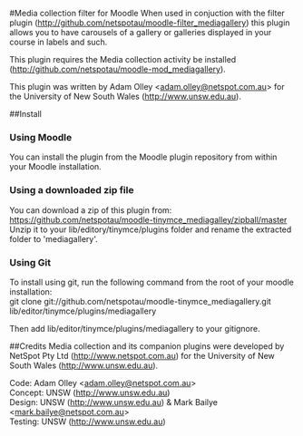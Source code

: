 #Media collection filter for Moodle
When used in conjuction with the filter plugin (http://github.com/netspotau/moodle-filter_mediagallery) this plugin allows you to have carousels of a gallery or galleries displayed in your course in labels and such.

This plugin requires the Media collection activity be installed (http://github.com/netspotau/moodle-mod_mediagallery).

This plugin was written by Adam Olley \<adam.olley@netspot.com.au\> for the University of New South Wales (http://www.unsw.edu.au).

##Install
### Using Moodle
You can install the plugin from the Moodle plugin repository from within your Moodle installation.
### Using a downloaded zip file
You can download a zip of this plugin from: https://github.com/netspotau/moodle-tinymce_mediagalley/zipball/master  
Unzip it to your lib/editory/tinymce/plugins folder and rename the extracted folder to 'mediagallery'.
### Using Git
To install using git, run the following command from the root of your moodle installation:  
git clone git://github.com/netspotau/moodle-tinymce_mediagallery.git lib/editor/tinymce/plugins/mediagallery  

Then add lib/editor/tinymce/plugins/mediagallery to your gitignore.

##Credits
Media collection and its companion plugins were developed by NetSpot Pty Ltd (http://www.netspot.com.au) for the University of New South Wales (http://www.unsw.edu.au).

Code: Adam Olley \<adam.olley@netspot.com.au\>  
Concept: UNSW (http://www.unsw.edu.au)  
Design: UNSW (http://www.unsw.edu.au) & Mark Bailye \<mark.bailye@netspot.com.au\>  
Testing: UNSW (http://www.unsw.edu.au)  
